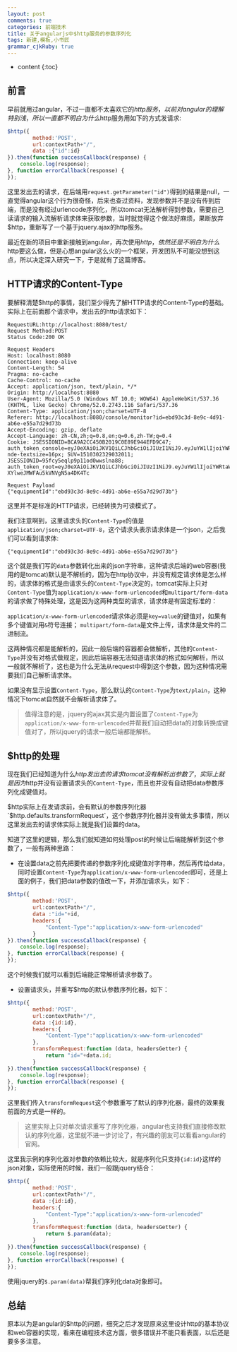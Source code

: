 ```yaml
---
layout: post
comments: true
categories: 前端技术
title: 关于angularjs中$http服务的参数序列化
tags: 新建,模板,小书匠
grammar_cjkRuby: true
---
```


* content
{:toc}

## 前言

早前就用过angular，不过一直都不太喜欢它的$http服务，以前对angular的理解特别浅，所以一直都不明白为什么$http服务用如下的方式发请求:

```javascript
$http({
        method:'POST',
        url:contextPath+"/",
        data :{"id":id}
}).then(function successCallback(response) {
	console.log(response);
}, function errorCallback(response) {
});
```

这里发出去的请求，在后端用`request.getParameter("id")`得到的结果是null，一直觉得angular这个行为很奇怪，后来也查过资料，发现参数并不是没有传到后端，而是没有经过urlencode序列化，所以tomcat无法解析得到参数，需要自己读请求的输入流解析请求体来获取参数，当时就觉得这个做法好麻烦，果断放弃$http，重新写了一个基于jquery.ajax的http服务。

最近在新的项目中重新接触到angular，再次使用$http，依然还是不明白为什么$http要这么做，但是心想angular这么火的一个框架，开发团队不可能没想到这点，所以决定深入研究一下，于是就有了这篇博客。

## HTTP请求的Content-Type

要解释清楚$http的事情，我们至少得先了解HTTP请求的Content-Type的基础。实际上在前面那个请求中，发出去的http请求如下：

```http
RequestURL:http://localhost:8080/test/
Request Method:POST  
Status Code:200 OK  
   
Request Headers  
Host: localhost:8080
Connection: keep-alive
Content-Length: 54
Pragma: no-cache
Cache-Control: no-cache
Accept: application/json, text/plain, */*
Origin: http://localhost:8080
User-Agent: Mozilla/5.0 (Windows NT 10.0; WOW64) AppleWebKit/537.36 (KHTML, like Gecko) Chrome/52.0.2743.116 Safari/537.36
Content-Type: application/json;charset=UTF-8
Referer: http://localhost:8080/console/monitor?id=ebd93c3d-8e9c-4d91-ab6e-e55a7d29d73b
Accept-Encoding: gzip, deflate
Accept-Language: zh-CN,zh;q=0.8,en;q=0.6,zh-TW;q=0.4
Cookie: JSESSIONID=BCA9A2CC450B2019C0E89E944EFD9C47; auth_token_console=eyJ0eXAiOiJKV1QiLCJhbGciOiJIUzI1NiJ9.eyJuYW1lIjoiYWRtaW4yIiwiZXhwIjoxNDcyNTEyMzA4NTI3fQ.B71FUEpRq2NKRLZw7cfX_5TgJRYDvPaDXjr0DaiXIOI; nde-textsize=16px; SUV=1510302329032011; JSESSIONID=95fcy5eqlp9p11od0wwslna88; auth_token_root=eyJ0eXAiOiJKV1QiLCJhbGciOiJIUzI1NiJ9.eyJuYW1lIjoiYWRtaW4yIiwiZXhwIjoxNDcyNTA4MzQzODc2fQ.dIMWG0CclpJ_2Uor-XYlweJMWFAu5kVNVgN5a4DK4Tc

Request Payload  
{"equipmentId":"ebd93c3d-8e9c-4d91-ab6e-e55a7d29d73b"}
```

这里并不是标准的HTTP请求，已经转换为可读模式了。

我们注意啊到，这里请求头的`Content-Type`的值是`application/json;charset=UTF-8`，这个请求头表示请求体是一个json，之后我们可以看到请求体:

```
{"equipmentId":"ebd93c3d-8e9c-4d91-ab6e-e55a7d29d73b"}
```

这个就是我们写的`data`参数转化出来的json字符串，这种请求后端的web容器(我用的是tomcat)默认是不解析的，因为在http协议中，并没有规定请求体是怎么样的，请求体的格式是由请求头的`Content-Type`决定的，tomcat实际上只对`Content-Type`值为`application/x-www-form-urlencoded`和`multipart/form-data`的请求做了特殊处理，这是因为这两种类型的请求，请求体是有固定标准的：

`application/x-www-form-urlencoded`请求体必须是`key=value`的键值对，如果有多个键值对用`&`符号连接；
`multipart/form-data`是文件上传，请求体是文件的二进制流。

这两种情况都是能解析的，因此一般后端的容器都会做解析，其他的`Content-Type`并没有对格式做规定，因此后端容器无法知道请求体的格式如何解析，所以一般就不解析了，这也是为什么无法从request中得到这个参数，因为这种情况需要我们自己解析请求体。

如果没有显示设置`Content-Type`，那么默认的`Content-Type`为`text/plain`，这种情况下tomcat自然就不会解析请求体了。

> 值得注意的是，jquery的ajax其实是内置设置了`Content-Type`为`application/x-www-form-urlencoded`并帮我们自动把data的对象转换成键值对了，所以jquery的请求一般后端都能解析。

## $http的处理

现在我们已经知道为什么$http发出去的请求tomcat没有解析出参数了，实际上就是因为$http并没有设置请求头的`Content-Type`，而且也并没有自动把data参数序列化成键值对。

$http实际上在发请求前，会有默认的参数序列化器`$http.defaults.transformRequest`，这个参数序列化器并没有做太多事情，所以这里发出去的请求体实际上就是我们设置的data。

知道了这里的逻辑，那么我们就知道如何处理post的时候让后端能解析到这个参数了，一般有两种思路：

* 在设置data之前先把要传递的参数序列化成键值对字符串，然后再传给data，同时设置`Content-Type`为`application/x-www-form-urlencoded`即可，还是上面的例子，我们把data参数的值改一下，并添加请求头，如下：

```javascript
$http({
        method:'POST',
        url:contextPath+"/",
        data :"id="+id,
        headers:{
        	"Content-Type":"application/x-www-form-urlencoded"
        }
}).then(function successCallback(response) {
	console.log(response);
}, function errorCallback(response) {
});
```

这个时候我们就可以看到后端能正常解析请求参数了。

* 设置请求头，并重写$http的默认参数序列化器，如下：

```javascript
$http({
        method:'POST',
        url:contextPath+"/",
        data :{id:id},
        headers:{
        	"Content-Type":"application/x-www-form-urlencoded"
        },
        transformRequest:function (data, headersGetter) {
        	return "id="+data.id;
        }
}).then(function successCallback(response) {
	console.log(response);
}, function errorCallback(response) {
});
```

这里我们传入`transformRequest`这个参数重写了默认的序列化器，最终的效果我前面的方式是一样的。

> 这里实际上只对单次请求重写了序列化器，angular也支持我们直接修改默认的序列化器，这里就不进一步讨论了，有兴趣的朋友可以看看angular的官网。

这里我示例的序列化器对参数的依赖比较大，就是序列化只支持`{id:id}`这样的json对象，实际使用的时候，我们一般跟jquery结合：

```javascript
$http({
        method:'POST',
        url:contextPath+"/",
        data :{id:id},
        headers:{
        	"Content-Type":"application/x-www-form-urlencoded"
        },
        transformRequest:function (data, headersGetter) {
        	return $.param(data);
        }
}).then(function successCallback(response) {
	console.log(response);
}, function errorCallback(response) {
});
```

使用jquery的`$.param(data)`帮我们序列化data对象即可。

## 总结

原本以为是angular的$http的问题，细究之后才发现原来这里设计http的基本协议和web容器的实现，看来在编程技术这方面，很多错误并不能只看表面，以后还是要多多注意。